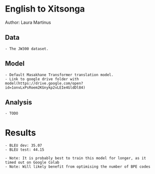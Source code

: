 # English to Xitsonga

Author: Laura Martinus

## Data

	- The JW300 dataset.

## Model

	- Default Masakhane Transformer translation model.
	- Link to google drive folder with model(https://drive.google.com/open?id=1onvLxPsRoem2KGnykp2vLEIe4GldDl84)

## Analysis

 	- TODO

# Results
	- BLEU dev: 35.07
	- BLEU test: 44.15 

	- Note: It is probably best to train this model for longer, as it timed out on Google Colab
	- Note: Will likely benefit from optimising the number of BPE codes